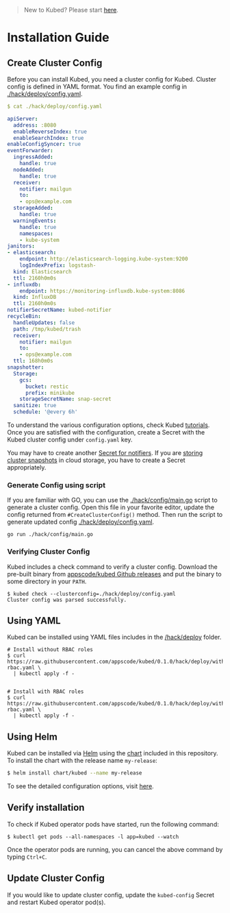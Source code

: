 > New to Kubed? Please start [here](/docs/tutorials/README.md).

# Installation Guide

## Create Cluster Config
Before you can install Kubed, you need a cluster config for Kubed. Cluster config is defined in YAML format. You find an example config in [./hack/deploy/config.yaml](./hack/deploy/config.yaml).

```yaml
$ cat ./hack/deploy/config.yaml

apiServer:
  address: :8080
  enableReverseIndex: true
  enableSearchIndex: true
enableConfigSyncer: true
eventForwarder:
  ingressAdded:
    handle: true
  nodeAdded:
    handle: true
  receiver:
    notifier: mailgun
    to:
    - ops@example.com
  storageAdded:
    handle: true
  warningEvents:
    handle: true
    namespaces:
    - kube-system
janitors:
- elasticsearch:
    endpoint: http://elasticsearch-logging.kube-system:9200
    logIndexPrefix: logstash-
  kind: Elasticsearch
  ttl: 2160h0m0s
- influxdb:
    endpoint: https://monitoring-influxdb.kube-system:8086
  kind: InfluxDB
  ttl: 2160h0m0s
notifierSecretName: kubed-notifier
recycleBin:
  handleUpdates: false
  path: /tmp/kubed/trash
  receiver:
    notifier: mailgun
    to:
    - ops@example.com
  ttl: 168h0m0s
snapshotter:
  Storage:
    gcs:
      bucket: restic
      prefix: minikube
    storageSecretName: snap-secret
  sanitize: true
  schedule: '@every 6h'
```

To understand the various configuration options, check Kubed [tutorials](/docs/tutorials/README.md). Once you are satisfied with the configuration, create a Secret with the Kubed cluster config under `config.yaml` key.

You may have to create another [Secret for notifiers](/docs/tutorials/notifiers.md). If you are [storing cluster snapshots](/docs/tutorials/cluster-snapshot.md) in cloud storage, you have to create a Secret appropriately.

### Generate Config using script
If you are familiar with GO, you can use the [./hack/config/main.go](./hack/config/main.go) script to generate a cluster config. Open this file in your favorite editor, update the config returned from `#CreateClusterConfig()` method. Then run the script to generate updated config [./hack/deploy/config.yaml](./hack/deploy/config.yaml).

```console
go run ./hack/config/main.go
```

### Verifying Cluster Config
Kubed includes a check command to verify a cluster config. Download the pre-built binary from [appscode/kubed Github releases](https://github.com/appscode/kubed/releases) and put the binary to some directory in your `PATH`.

```console
$ kubed check --clusterconfig=./hack/deploy/config.yaml
Cluster config was parsed successfully.
```

## Using YAML
Kubed can be installed using YAML files includes in the [/hack/deploy](/hack/deploy) folder.

```console
# Install without RBAC roles
$ curl https://raw.githubusercontent.com/appscode/kubed/0.1.0/hack/deploy/without-rbac.yaml \
  | kubectl apply -f -


# Install with RBAC roles
$ curl https://raw.githubusercontent.com/appscode/kubed/0.1.0/hack/deploy/with-rbac.yaml \
  | kubectl apply -f -
```

## Using Helm
Kubed can be installed via [Helm](https://helm.sh/) using the [chart](/chart/kubed) included in this repository. To install the chart with the release name `my-release`:
```bash
$ helm install chart/kubed --name my-release
```
To see the detailed configuration options, visit [here](/chart/kubed/README.md).


## Verify installation
To check if Kubed operator pods have started, run the following command:
```console
$ kubectl get pods --all-namespaces -l app=kubed --watch
```

Once the operator pods are running, you can cancel the above command by typing `Ctrl+C`.


## Update Cluster Config
If you would like to update cluster config, update the `kubed-config` Secret and restart Kubed operator pod(s).
